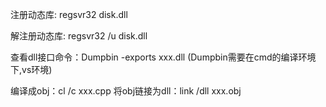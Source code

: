 注册动态库:
regsvr32 disk.dll

解注册动态库:
regsvr32 /u disk.dll


查看dll接口命令：Dumpbin -exports xxx.dll
(Dumpbin需要在cmd的编译环境下,vs环境)

编译成obj：cl /c xxx.cpp
将obj链接为dll：link /dll xxx.obj
